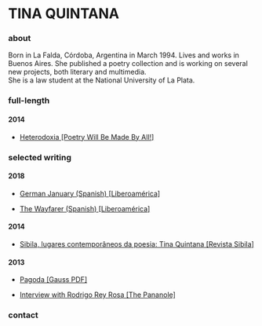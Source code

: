 <!--
Enter your name here, this is what appears in the tab label on a browser.
 -->
<title>Tina Quintana</title>
</head>

<body>
<div class="list">

<!--

 -->
<h1 class="name">TINA QUINTANA</h1>

<!--
Born in La Falda, Córdoba, Argentina in March 1994. Lives and works in Buenos Aires. She published a poetry collection and is working on several new projects, both literary and multimedia. <br/>She is a law student at the National University of La Plata.
 -->
<div class="bio">
<div class="bioTitle">
<h3>about</h3>
</div>

Born in La Falda, Córdoba, Argentina in March 1994. Lives and works in Buenos Aires. She published a poetry collection and is working on several new projects, both literary and multimedia. <br/>She is a law student at the National University of La Plata.


</div>

<!--
If you're deleting the bio, stop deleting from here.
 -->

<!--
Here's where we will fill in all your work.
The h3 and h4 are your headers. These help split the links into categories.
The <a ... part is a link.

Replace the google link with the link to your Work
Replace "Work Title [Journal]" with whatever you like.

The <br> is a line brake. This makes sure each link is on a new line.
 -->

<h3>full-length</h3>
<h4>2014</h4>

<ul>
<li><a href="http://poetrywillbemadebyall.com/book/heterodoxia/" target="_blank">Heterodoxia [Poetry Will Be Made By All!]</a></li>
</ul>

<h3>selected writing</h3>

<h4>2018</h4>
<ul>
<li><a href="https://liberoamerica.com/2018/07/08/enero-aleman/" target="_blank">German January (Spanish) [Liberoamérica]</a></li>
</ul>
<ul>
<li><a href="https://liberoamerica.com/2018/05/01/el-vendedor-ambulante/" target="_blank">The Wayfarer (Spanish) [Liberoamérica]</a></li>
</ul>

<h4>2014</h4>

<ul>
<li><a href="http://sibila.com.br/critica/sibila-lugares-contemporaneos-da-poesia-tina-quintana/11138" target="_blank">Sibila, lugares contemporâneos da poesia: Tina Quintana [Revista Sibila]</a></li>
</ul>

<h4>2013</h4>

<ul>
<li><a href="https://www.gauss-pdf.com/post/63567146598/gpdf083-tina-quintana-pagoda" target="_blank">Pagoda [Gauss PDF]</a></li>
</ul>
<ul>
<li><a href="https://issuu.com/pananole/docs/issue_2_digital" target="_blank">Interview with Rodrigo Rey Rosa [The Pananole]</a></li>
</ul>
</div>


<!--
This is the section with the contact and the social buttons. Edit it however you want.
 -->
<div class="contact">
<h3>contact</h3>

<!--
To link to a direct email then include "mailto:youremail@example.com"

To link to a site add the URL in between the "" for the 'href=""'
 -->
<a href="mailto:agustinagtq@gmail.com"><i class="fas fa-envelope"></i></a>
<a href="https://twitter.com/heliokabbalah" target="_blank"><i class="fab fa-twitter"></i></a>
<a href="https://instagram.com/heliokabbalah" target="_blank"><i class="fab fa-instagram"></i></a>

<!--
If you have more social media or contact links you can keep adding them.
The icons I'm using are the fontawesome ones.
You can find all the icons avaliable by going to fontawesome.com


-->
</div>


</body>
</html>
